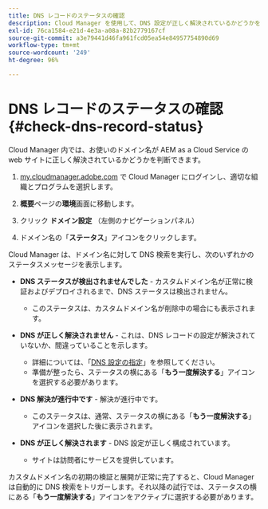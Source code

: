 ```yaml
---
title: DNS レコードのステータスの確認
description: Cloud Manager を使用して、DNS 設定が正しく解決されているかどうかを判断する方法について説明します。
exl-id: 76ca1584-e21d-4e3a-a08a-82b2779167cf
source-git-commit: a3e79441d46fa961fcd05ea54e84957754890d69
workflow-type: tm+mt
source-wordcount: '249'
ht-degree: 96%

---
```


# DNS レコードのステータスの確認 {#check-dns-record-status}

Cloud Manager 内では、お使いのドメイン名が AEM as a Cloud Service の web サイトに正しく解決されているかどうかを判断できます。

1. [my.cloudmanager.adobe.com](https://my.cloudmanager.adobe.com/) で Cloud Manager にログインし、適切な組織とプログラムを選択します。

1. **概要**&#x200B;ページの&#x200B;**環境**&#x200B;画面に移動します。

1. クリック **ドメイン設定** （左側のナビゲーションパネル）

1. ドメイン名の「**ステータス**」アイコンをクリックします。

Cloud Manager は、ドメイン名に対して DNS 検索を実行し、次のいずれかのステータスメッセージを表示します。

* **DNS ステータスが検出されませんでした** - カスタムドメイン名が正常に検証およびデプロイされるまで、DNS ステータスは検出されません。

   * このステータスは、カスタムドメイン名が削除中の場合にも表示されます。

* **DNS が正しく解決されません** - これは、DNS レコードの設定が解決されていないか、間違っていることを示します。

   * 詳細については、「[DNS 設定の指定](/help/implementing/cloud-manager/custom-domain-names/configure-dns-settings.md)」を参照してください。
   * 準備が整ったら、ステータスの横にある「**もう一度解決する**」アイコンを選択する必要があります。

* **DNS 解決が進行中です** - 解決が進行中です。

   * このステータスは、通常、ステータスの横にある「**もう一度解決する**」アイコンを選択した後に表示されます。

* **DNS が正しく解決されます** - DNS 設定が正しく構成されています。

   * サイトは訪問者にサービスを提供しています。

カスタムドメイン名の初期の検証と展開が正常に完了すると、Cloud Manager は自動的に DNS 検索をトリガーします。それ以降の試行では、ステータスの横にある「**もう一度解決する**」アイコンをアクティブに選択する必要があります。
